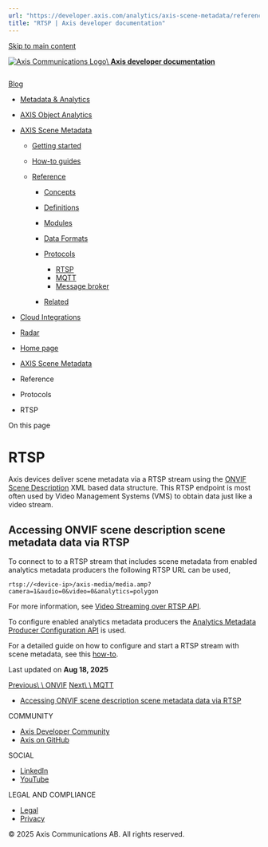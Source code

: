 ```yaml
---
url: "https://developer.axis.com/analytics/axis-scene-metadata/reference/protocols/rtsp/"
title: "RTSP | Axis developer documentation"
---
```


[Skip to main content](https://developer.axis.com/analytics/axis-scene-metadata/reference/protocols/rtsp/#__docusaurus_skipToContent_fallback)

[![Axis Communications Logo](https://developer.axis.com/img/axis-logo.svg)\\
**Axis developer documentation**](https://developer.axis.com/)

```

```

[Blog](https://developer.axis.com/blog/)

- [Metadata & Analytics](https://developer.axis.com/analytics/)
- [AXIS Object Analytics](https://developer.axis.com/analytics/axis-scene-metadata/reference/protocols/rtsp/#)

- [AXIS Scene Metadata](https://developer.axis.com/analytics/axis-scene-metadata/)

  - [Getting started](https://developer.axis.com/analytics/axis-scene-metadata/getting-started/)
  - [How-to guides](https://developer.axis.com/analytics/axis-scene-metadata/reference/protocols/rtsp/#)

  - [Reference](https://developer.axis.com/analytics/axis-scene-metadata/reference/protocols/rtsp/#)

    - [Concepts](https://developer.axis.com/analytics/axis-scene-metadata/reference/concepts/)

    - [Definitions](https://developer.axis.com/analytics/axis-scene-metadata/reference/protocols/rtsp/#)

    - [Modules](https://developer.axis.com/analytics/axis-scene-metadata/reference/modules/)

    - [Data Formats](https://developer.axis.com/analytics/axis-scene-metadata/reference/protocols/rtsp/#)

    - [Protocols](https://developer.axis.com/analytics/axis-scene-metadata/reference/protocols/rtsp/#)

      - [RTSP](https://developer.axis.com/analytics/axis-scene-metadata/reference/protocols/rtsp/)
      - [MQTT](https://developer.axis.com/analytics/axis-scene-metadata/reference/protocols/mqtt/)
      - [Message broker](https://developer.axis.com/analytics/axis-scene-metadata/reference/protocols/message-broker/)
    - [Related](https://developer.axis.com/analytics/axis-scene-metadata/reference/protocols/rtsp/#)
- [Cloud Integrations](https://developer.axis.com/analytics/axis-scene-metadata/reference/protocols/rtsp/#)

- [Radar](https://developer.axis.com/analytics/axis-scene-metadata/reference/protocols/rtsp/#)


- [Home page](https://developer.axis.com/)
- [AXIS Scene Metadata](https://developer.axis.com/analytics/axis-scene-metadata/)
- Reference
- Protocols
- RTSP

On this page

# RTSP

Axis devices deliver scene metadata via a RTSP stream using the [ONVIF Scene Description](https://developer.axis.com/analytics/axis-scene-metadata/reference/data-formats/onvif/) XML based data structure.
This RTSP endpoint is most often used by Video Management Systems (VMS) to obtain data just like a video stream.

## Accessing ONVIF scene description scene metadata data via RTSP [​](https://developer.axis.com/analytics/axis-scene-metadata/reference/protocols/rtsp/\#accessing-onvif-scene-description-scene-metadata-data-via-rtsp "Direct link to Accessing ONVIF scene description scene metadata data via RTSP")

To connect to to a RTSP stream that includes scene metadata from enabled analytics metadata producers the following RTSP URL can be used,

```codeBlockLines_e6Vv
rtsp://<device-ip>/axis-media/media.amp?camera=1&audio=0&video=0&analytics=polygon

```

For more information, see [Video Streaming over RTSP API](https://developer.axis.com/vapix/network-video/video-streaming/#video-streaming-over-rtsp).

To configure enabled analytics metadata producers the [Analytics Metadata Producer Configuration API](https://developer.axis.com/vapix/network-video/analytics-metadata-producer-configuration/) is used.

For a detailed guide on how to configure and start a RTSP stream with scene metadata, see this [how-to](https://developer.axis.com/analytics/axis-scene-metadata/how-to-guides/scene-metadata-over-rtsp/).

Last updated on **Aug 18, 2025**

[Previous\\
\\
ONVIF](https://developer.axis.com/analytics/axis-scene-metadata/reference/data-formats/onvif/) [Next\\
\\
MQTT](https://developer.axis.com/analytics/axis-scene-metadata/reference/protocols/mqtt/)

- [Accessing ONVIF scene description scene metadata data via RTSP](https://developer.axis.com/analytics/axis-scene-metadata/reference/protocols/rtsp/#accessing-onvif-scene-description-scene-metadata-data-via-rtsp)

COMMUNITY

- [Axis Developer Community](https://axis.com/developer-community)
- [Axis on GitHub](https://github.com/AxisCommunications)

SOCIAL

- [LinkedIn](https://www.linkedin.com/company/axis-communications)
- [YouTube](https://www.youtube.com/@AxisCommunications)

LEGAL AND COMPLIANCE

- [Legal](https://www.axis.com/legal)
- [Privacy](https://www.axis.com/privacy)

© 2025 Axis Communications AB. All rights reserved.